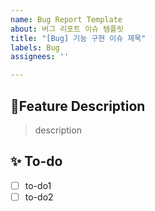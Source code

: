 ```yaml
---
name: Bug Report Template
about: 버그 리포트 이슈 템플릿
title: "[Bug] 기능 구현 이슈 제목"
labels: Bug
assignees: ''

---
```


## 📌Feature Description
<!-- 해당 이슈에 대한 설명을 적어주세요 -->
> description

## ✨ To-do
<!-- 해당 이슈를 위해 구현해야 될 기능에 대해 적어주세요 -->
- [ ] to-do1
- [ ] to-do2